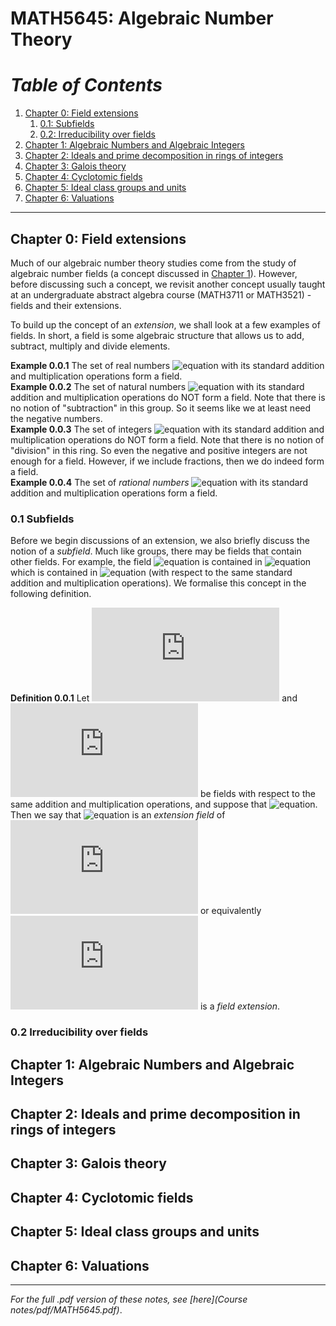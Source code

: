 # MATH5645: Algebraic Number Theory
# _Table of Contents_
1. [Chapter 0: Field extensions](#chap0)
    1. [0.1: Subfields](#chap01)
    2. [0.2: Irreducibility over fields](#chap02)
2. [Chapter 1: Algebraic Numbers and Algebraic Integers](#chap1)
3. [Chapter 2: Ideals and prime decomposition in rings of integers](#chap2)
4. [Chapter 3: Galois theory](#chap3)
5. [Chapter 4: Cyclotomic fields](#chap4)
6. [Chapter 5: Ideal class groups and units](#chap5)
7. [Chapter 6: Valuations](#chap6)
---
## <a name = "chap0" /> Chapter 0: Field extensions
Much of our algebraic number theory studies come from the study of algebraic number fields (a concept discussed in [Chapter 1](#chap1)). However, before discussing such a concept, we revisit another concept usually taught at an undergraduate abstract algebra course (MATH3711 or MATH3521) - fields and their extensions.

To build up the concept of an _extension_, we shall look at a few examples of fields. In short, a field is some algebraic structure that allows us to add, subtract, multiply and divide elements.

**Example 0.0.1** The set of real numbers ![equation](https://latex.codecogs.com/svg.latex?\mathbb&space;R) with its standard addition and multiplication operations form a field. <br />
**Example 0.0.2** The set of natural numbers ![equation](https://latex.codecogs.com/svg.latex?\mathbb&space;N) with its standard addition and multiplication operations do NOT form a field. Note that there is no notion of "subtraction" in this group. So it seems like we at least need the negative numbers. <br />
**Example 0.0.3** The set of integers ![equation](https://latex.codecogs.com/svg.latex?\mathbb&space;Z) with its standard addition and multiplication operations do NOT form a field. Note that there is no notion of "division" in this ring. So even the negative and positive integers are not enough for a field. However, if we include fractions, then we do indeed form a field. <br />
**Example 0.0.4** The set of _rational numbers_ ![equation](https://latex.codecogs.com/svg.latex?\mathbb&space;Q) with its standard addition and multiplication operations form a field.

### <a name = "chap01" /> 0.1 Subfields
Before we begin discussions of an extension, we also briefly discuss the notion of a _subfield_. Much like groups, there may be fields that contain other fields. For example, the field ![equation](https://latex.codecogs.com/svg.latex?\mathbb&space;Q) is contained in ![equation](https://latex.codecogs.com/svg.latex?\mathbb&space;R) which is contained in ![equation](https://latex.codecogs.com/svg.latex?\mathbb&space;C) (with respect to the same standard addition and multiplication operations).
We formalise this concept in the following definition.

**Definition 0.0.1** Let ![equation](https://latex.codecogs.com/svg.latex?E) and ![equation](https://latex.codecogs.com/svg.latex?F) be fields with respect to the same addition and multiplication operations, and suppose that ![equation](https://latex.codecogs.com/svg.latex?E&space;\subset&space;F). Then we say that ![equation](https://latex.codecogs.com/svg.latex?\mathbb&space;F) is an _extension field_ of ![equation](https://latex.codecogs.com/svg.latex?E) or equivalently ![equation](https://latex.codecogs.com/svg.latex?F&space;/&space;E) is a _field extension_.

### <a name = "chap02" /> 0.2 Irreducibility over fields
## <a name = "chap1" /> Chapter 1: Algebraic Numbers and Algebraic Integers
## <a name = "chap2" /> Chapter 2: Ideals and prime decomposition in rings of integers
## <a name = "chap3" /> Chapter 3: Galois theory
## <a name = "chap4" />Chapter 4: Cyclotomic fields
## <a name = "chap5" /> Chapter 5: Ideal class groups and units
## <a name = "chap6" /> Chapter 6: Valuations

---
_For the full .pdf version of these notes, see [here](Course notes/pdf/MATH5645.pdf)_.
